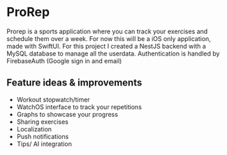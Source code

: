 # ProRep
Prorep is a sports application where you can track your exercises and schedule them over a week. For now this will be a iOS only application, made with SwiftUI. For this project I created a NestJS backend with a MySQL database to manage all the userdata. Authentication is handled by FirebaseAuth (Google sign in and email)

## Feature ideas & improvements
- Workout stopwatch/timer
- WatchOS interface to track your repetitions
- Graphs to showcase your progress
- Sharing exercises
- Localization
- Push notifications
- Tips/ AI integration

  
